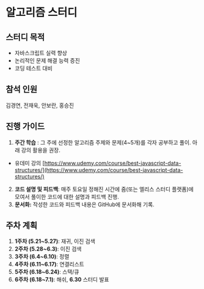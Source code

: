 # 알고리즘 스터디

## 스터디 목적
- 자바스크립트 실력 향상
- 논리적인 문제 해결 능력 증진
- 코딩 테스트 대비

## **참석 인원**
김경연, 전재욱, 안보란, 홍승진

## 진행 가이드
1. **주간 학습** : 그 주에 선정한 알고리즘 주제와 문제(4~5개)를 각자 공부하고 풀이. 아래 강의 활용을 권장.
* 유데미 강의 [https://www.udemy.com/course/best-javascript-data-structures/](https://www.udemy.com/course/best-javascript-data-structures/)
2. **코드 설명 및 피드백**: 매주 토요일 정해진 시간에 줌(또는 엘리스 스터디 플랫폼)에 모여서 풀이한 코드에 대한 설명과 피드백 진행.
3. **문서화:** 작성한 코드와 피드백 내용은 GitHub에 문서화해 기록.

## 주차 계획
1. **1주차 (5.21~5.27)**: 재귀, 이진 검색
2. **2주차 (5.28~6.3)**: 이진 검색
3. **3주차 (6.4~6.10)**: 정렬
3. **4주차 (6.11~6.17)**: 연결리스트
3. **5주차 (6.18~6.24)**: 스택/큐
3. **6주차 (6.18~7.1)**: 해쉬, **6.30** 스터디 발표